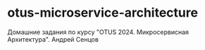 # otus-microservice-architecture
Домашние задания по курсу "OTUS 2024. Микросервисная Архитектура". Андрей Сенцов
